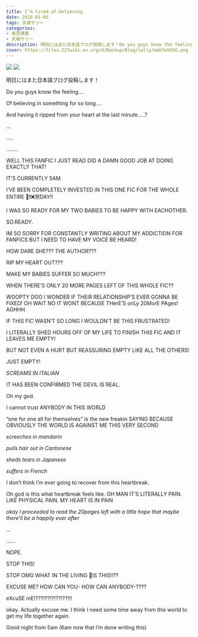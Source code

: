 ```yaml
---
title: I’m.tired.of.believing
date: 2018-01-05
tags: 天城サリー
categories: 
- 成员博客
- 天城サリー
description: 明日にはまた日本語ブログ投稿します！Do you guys know the feeling....Of believing in something for so long....And having it ripped from your heart at the last minute.....?................WELL THIS F...
cover: https://files.227wiki.eu.org/d/Backup/Blog/sally/mobTwVUSG.png 
---
```

![](https://files.227wiki.eu.org/d/Backup/Blog/sally/mobTwVUSG.png)
![](https://files.227wiki.eu.org/d/Backup/Blog/sally/mobh5fSVt.jpg)

明日にはまた日本語ブログ投稿します！

Do you guys know the feeling....

Of believing in something for so long....

And having it ripped from your heart at the last minute.....?



...




.....





........



WELL THIS FANFIC I JUST READ DID A DAMN GOOD JOB AT DOING EXACTLY THAT! 


IT’S CURRENTLY 5AM 



I’VE BEEN COMPLETELY INVESTED IN THIS ONE FIC FOR THE WHOLE ENTIRE 🚫❗️❌🈲DAY!!

I WAS SO READY FOR MY TWO BABIES TO BE HAPPY WITH EACHOTHER.


SO.READY.

IM SO SORRY FOR CONSTANTLY WRITING ABOUT MY ADDICTION FOR FANFICS BUT I NEED TO HAVE MY VOICE BE HEARD! 


HOW DARE SHE??? THE AUTHOR??? 


RIP MY HEART OUT???


MAKE MY BABIES SUFFER SO MUCH???


WHEN THERE’S ONLY 20 MORE PAGES LEFT OF THIS WHOLE FIC??


WOOPTY DOO I WONDER IF THEIR RELATIONSHIP’S EVER GONNA BE FIXED! OH WAIT NO IT WONT BECAUSE THerE’S onLy 20MorE PAges! AGHHH 

IF THIS FIC WASN’T SO LONG I WOULDN’T BE THIS FRUSTRATED!

I LITERALLY SHED HOURS OFF OF MY LIFE TO FINISH THIS FIC AND IT LEAVES ME EMPTY!

BUT NOT EVEN A HURT BUT REASSURING EMPTY LIKE ALL THE OTHERS!

JUST EMPTY!

*SCREAMS IN ITALIAN* 

IT HAS BEEN CONFIRMED THE DEVIL IS REAL. 

Oh my god. 

I cannot trust ANYBODY IN THIS WORLD

“one for one all for themselves” is the new freakin SAYING BECAUSE OBVIOUSLY THE WORLD IS AGAINST ME THIS VERY SECOND 

*screeches in mandarin* 

*pulls hair out in Cantonese* 

*sheds tears in Japanese* 

*suffers in French* 

I don’t think I’m ever going to recover from this heartbreak. 

Oh god is this what heartbreak feels like. OH MAN IT’S LITERALLY PAIN. LIKE PHYSICAL PAIN. MY HEART IS IN PAIN 


*okay I proceeded to read the 20pages left with a little hope that maybe there’ll be a happily ever after*


...


......






NOPE. 

STOP THIS!

STOP OMG WHAT IN THE LIVING 🔞IS THIS!!?? 

EXCUSE ME? HOW CAN YOU- HOW CAN ANYBODY-????

eXcuSE mE!???!??!?!??!??!!! 

okay. Actually excuse me. I think I need some time away from this world to get my life together again. 


Good night from 5am (6am now that I’m done writing this) 









